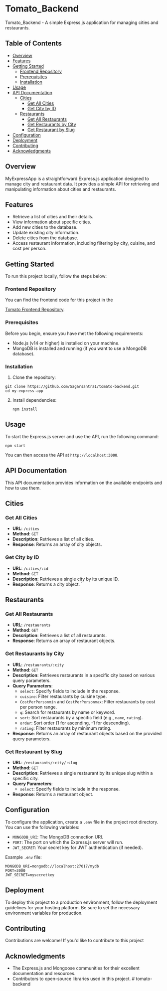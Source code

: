 # Tomato_Backend

Tomato_Backend - A simple Express.js application for managing cities and restaurants.

## Table of Contents

- [Overview](#overview)
- [Features](#features)
- [Getting Started](#getting-started)
  - [Frontend Repository](#frontend-repository)
  - [Prerequisites](#prerequisites)
  - [Installation](#installation)
- [Usage](#usage)
- [API Documentation](#api-documentation)
  - [Cities](#cities)
    - [Get All Cities](#get-all-cities)
    - [Get City by ID](#get-city-by-id)
  - [Restaurants](#restaurants)
    - [Get All Restaurants](#get-all-restaurants)
    - [Get Restaurants by City](#get-restaurants-by-city)
    - [Get Restaurant by Slug](#get-restaurant-by-slug)
- [Configuration](#configuration)
- [Deployment](#deployment)
- [Contributing](#contributing)
- [Acknowledgments](#acknowledgments)

## Overview

MyExpressApp is a straightforward Express.js application designed to manage city and restaurant data. It provides a simple API for retrieving and manipulating information about cities and restaurants.

## Features

- Retrieve a list of cities and their details.
- View information about specific cities.
- Add new cities to the database.
- Update existing city information.
- Delete cities from the database.
- Access restaurant information, including filtering by city, cuisine, and cost per person.

## Getting Started

To run this project locally, follow the steps below:

### Frontend Repository

You can find the frontend code for this project in the

[Tomato Frontend Repository](https://github.com/Sagarsantra1/tomato-frontend).


### Prerequisites

Before you begin, ensure you have met the following requirements:

- Node.js (v14 or higher) is installed on your machine.
- MongoDB is installed and running (if you want to use a MongoDB database).

### Installation

1. Clone the repository:


```shell
git clone https://github.com/Sagarsantra1/tomato-backend.git
cd my-express-app
```

2. Install dependencies:

   ```shell
   npm install
   ```

## Usage

To start the Express.js server and use the API, run the following command:

```shell
npm start
```

You can then access the API at `http://localhost:3000`.

## API Documentation

This API documentation provides information on the available endpoints and how to use them.

## Cities

### Get All Cities

- **URL**: `/cities`
- **Method**: `GET`
- **Description**: Retrieves a list of all cities.
- **Response**: Returns an array of city objects.

### Get City by ID

- **URL**: `/cities/:id`
- **Method**: `GET`
- **Description**: Retrieves a single city by its unique ID.
- **Response**: Returns a city object.
  `

## Restaurants

### Get All Restaurants

- **URL**: `/restaurants`
- **Method**: `GET`
- **Description**: Retrieves a list of all restaurants.
- **Response**: Returns an array of restaurant objects.

### Get Restaurants by City

- **URL**: `/restaurants/:city`
- **Method**: `GET`
- **Description**: Retrieves restaurants in a specific city based on various query parameters.
- **Query Parameters**:
  - `select`: Specify fields to include in the response.
  - `cuisine`: Filter restaurants by cuisine type.
  - `CostPerPersonmin` and `CostPerPersonmax`: Filter restaurants by cost per person range.
  - `q`: Search for restaurants by name or keyword.
  - `sort`: Sort restaurants by a specific field (e.g., `name`, `rating`).
  - `order`: Sort order (1 for ascending, -1 for descending).
  - `rating`: Filter restaurants by minimum rating.
- **Response**: Returns an array of restaurant objects based on the provided query parameters.

### Get Restaurant by Slug

- **URL**: `/restaurants/:city/:slug`
- **Method**: `GET`
- **Description**: Retrieves a single restaurant by its unique slug within a specific city.
- **Query Parameters**:
  - `select`: Specify fields to include in the response.
- **Response**: Returns a restaurant object.

## Configuration

To configure the application, create a `.env` file in the project root directory. You can use the following variables:

- `MONGODB_URI`: The MongoDB connection URI.
- `PORT`: The port on which the Express.js server will run.
- `JWT_SECRET`: Your secret key for JWT authentication (if needed).

Example `.env` file:

```env
MONGODB_URI=mongodb://localhost:27017/mydb
PORT=3000
JWT_SECRET=mysecretkey
```

## Deployment

To deploy this project to a production environment, follow the deployment guidelines for your hosting platform. Be sure to set the necessary environment variables for production.

## Contributing

Contributions are welcome! If you'd like to contribute to this project

## Acknowledgments

- The Express.js and Mongoose communities for their excellent documentation and resources.
- Contributors to open-source libraries used in this project.
#   t o m a t o - b a c k e n d  
 